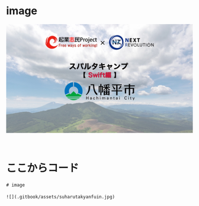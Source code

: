 # image

![](.gitbook/assets/suharutakyanfuin.jpg)

<br>

# ここからコード


```text
# image

![](.gitbook/assets/suharutakyanfuin.jpg)
```

